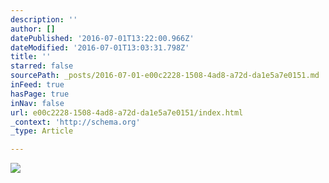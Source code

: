 ```yaml
---
description: ''
author: []
datePublished: '2016-07-01T13:22:00.966Z'
dateModified: '2016-07-01T13:03:31.798Z'
title: ''
starred: false
sourcePath: _posts/2016-07-01-e00c2228-1508-4ad8-a72d-da1e5a7e0151.md
inFeed: true
hasPage: true
inNav: false
url: e00c2228-1508-4ad8-a72d-da1e5a7e0151/index.html
_context: 'http://schema.org'
_type: Article

---
```

![](https://the-grid-user-content.s3-us-west-2.amazonaws.com/f0ea5ffa-8ab4-40d5-8f05-d55460eae065.jpg)